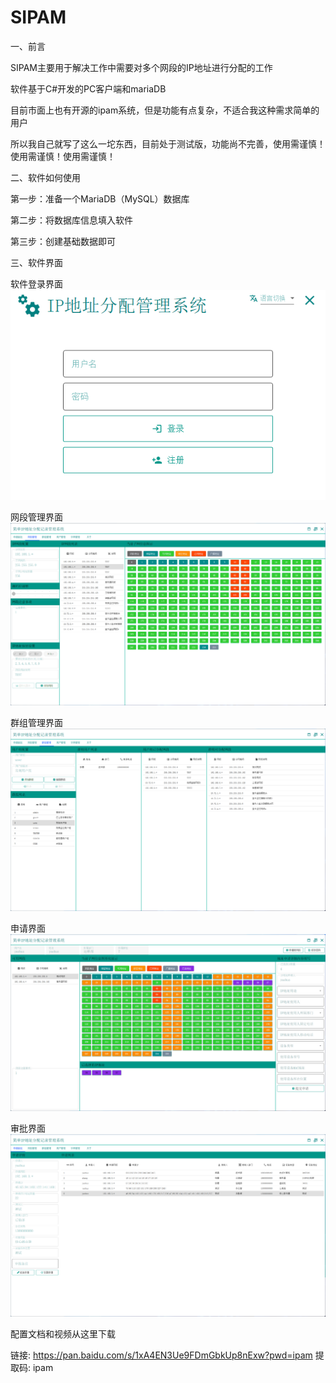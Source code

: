 # SIPAM  

一、前言

SIPAM主要用于解决工作中需要对多个网段的IP地址进行分配的工作  

软件基于C#开发的PC客户端和mariaDB  

目前市面上也有开源的ipam系统，但是功能有点复杂，不适合我这种需求简单的用户

所以我自己就写了这么一坨东西，目前处于测试版，功能尚不完善，使用需谨慎！使用需谨慎！使用需谨慎！

二、软件如何使用

第一步：准备一个MariaDB（MySQL）数据库

第二步：将数据库信息填入软件

第三步：创建基础数据即可

三、软件界面

软件登录界面
![登录界面](https://github.com/yaobus/ProjectData/blob/main/SIPAM/login.png)

网段管理界面
![网段管理界面](https://github.com/yaobus/ProjectData/blob/main/SIPAM/01.png)

群组管理界面
![群组管理界面](https://github.com/yaobus/ProjectData/blob/main/SIPAM/02.png)

申请界面
![申请界面](https://github.com/yaobus/ProjectData/blob/main/SIPAM/04.png)

审批界面
![审批界面](https://github.com/yaobus/ProjectData/blob/main/SIPAM/03.png)

配置文档和视频从这里下载

链接: https://pan.baidu.com/s/1xA4EN3Ue9FDmGbkUp8nExw?pwd=ipam 提取码: ipam 
